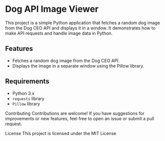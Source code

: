 # Dog API Image Viewer

This project is a simple Python application that fetches a random dog image from the Dog CEO API and displays it in a window. It demonstrates how to make API requests and handle image data in Python.

## Features

- Fetches a random dog image from the Dog CEO API.
- Displays the image in a separate window using the Pillow library.

## Requirements

- Python 3.x
- `requests` library
- `Pillow` library

Contributing
Contributions are welcome! If you have suggestions for improvements or new features, feel free to open an issue or submit a pull request.

License
This project is licensed under the MIT License
